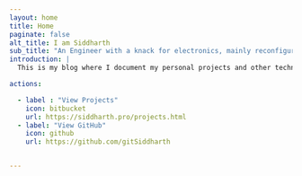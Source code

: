 ```yaml
---
layout: home
title: Home
paginate: false
alt_title: I am Siddharth
sub_title: "An Engineer with a knack for electronics, mainly reconfigurable hardware"
introduction: |
  This is my blog where I document my personal projects and other technical know-hows.

actions:

  - label : "View Projects"
    icon: bitbucket
    url: https://siddharth.pro/projects.html
  - label: "View GitHub"
    icon: github
    url: https://github.com/gitSiddharth


---
```


